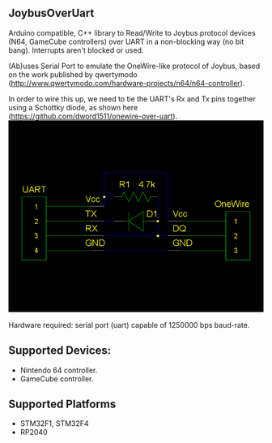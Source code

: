 ## JoybusOverUart
Arduino compatible, C++ library to Read/Write to Joybus protocol devices (N64, GameCube controllers) over UART in a non-blocking way (no bit bang). Interrupts aren't blocked or used.

(Ab)uses Serial Port to emulate the OneWire-like protocol of Joybus, based on the work published by qwertymodo (http://www.qwertymodo.com/hardware-projects/n64/n64-controller).

In order to wire this up, we need to tie the UART's Rx and Tx pins together using a Schottky diode, as shown here (https://github.com/dword1511/onewire-over-uart).
![](https://raw.githubusercontent.com/GitMoDu/JoybusOverUart/master/media/pp2od_rd.png)

Hardware required: serial port (uart) capable of 1250000 bps baud-rate.

## Supported Devices:
  * Nintendo 64 controller.
  * GameCube controller.

## Supported Platforms
 * STM32F1, STM32F4
 * RP2040

